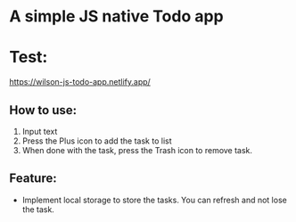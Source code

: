 # A simple JS native Todo app

# Test:

https://wilson-js-todo-app.netlify.app/

## How to use:
 1. Input text
 2. Press the Plus icon to add the task to list
 3. When done with the task, press the Trash icon to remove task.

## Feature:
 * Implement local storage to store the tasks. You can refresh and not lose the task.
